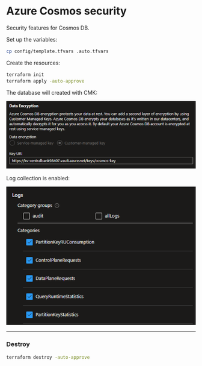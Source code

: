 # Azure Cosmos security

Security features for Cosmos DB.

Set up the variables:

```sh
cp config/template.tfvars .auto.tfvars
```

Create the resources:

```sh
terraform init
terraform apply -auto-approve
```

The database will created with CMK:

<img src=".assets/cosmos-cmk.png" />

Log collection is enabled:

<img src=".assets/cosmos-logs.png" />

---

### Destroy

```sh
terraform destroy -auto-approve
```
